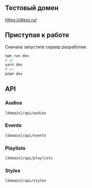 ## Тестовый домен
https://dless.ru/

## Приступая к работе

Сначала запустите сервер разработки:

```bash
npm run dev
# or
yarn dev
# or
pnpm dev
```

## API

### Audios
```bash
[domain]/api/audios
```

### Events
```bash
[domain]/api/events
```

### Playlists
```bash
[domain]/api/playlists
```

### Styles
```bash
[domain]/api/styles
```

